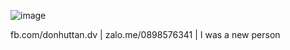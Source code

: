 ![image](https://user-images.githubusercontent.com/124190553/218304525-d8c1f94d-ce7c-44ac-aa5f-9fc3707affe4.png)

fb.com/donhuttan.dv | zalo.me/0898576341 | I was a new person   

